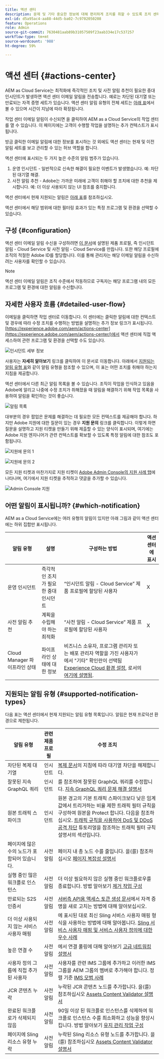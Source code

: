 ```yaml
---
title: 액션 센터
description: 문제 및 기타 중요한 정보에 대해 편리하게 조치를 취할 수 있도록 조치 센터 활용
exl-id: d5a95ac4-aa88-44d5-ba02-7c9702050208
feature: Operations
role: Admin
source-git-commit: 7630481aab89b31057509f23aab334e17c537257
workflow-type: tm+mt
source-wordcount: '988'
ht-degree: 59%

---
```


# 액션 센터 {#actions-center}

AEM as Cloud Service는 최적화에 즉각적인 조치 및 사전 알림 추천이 필요한 중대 인시던트가 발생하면 액션 센터 이메일 알림을 전송합니다. 예로는 차단된 대기열 또는 만료되는 자격 증명 세트가 있습니다. 액션 센터 알림 유형의 전체 세트는 [아래 표](#supported-notification-types)에서 볼 수 있으며 시간이 지남에 따라 확장됩니다.

작업 센터 이메일 알림이 수신되면 을 클릭하여 AEM as a Cloud Service의 작업 센터를 열 수 있습니다. 이 페이지에는 고객이 수행할 작업을 설명하는 추가 컨텍스트가 표시됩니다.

방금 클릭한 이메일 알림에 대한 정보를 표시하는 것 외에도 액션 센터는 현재 및 이전 알림 세트를 보고 관리할 수 있는 허브 역할을 합니다. <!-- It can be accessed directly at the url TBD (Alexandru: I'm intentionally keeping it TBD for now so customers do not find it) -->

액션 센터에 표시되는 두 가지 높은 수준의 알림 범주가 있습니다.

1. 운영 인시던트 - 일반적으로 신속한 해결이 필요한 이벤트가 발생했습니다. 예: 차단된 대기열 해결.
1. 사전 알림 추천 - Adobe는 가까운 미래에 고객이 취해야 할 조치에 대한 추천을 제시합니다. 예: 더 이상 사용되지 않는 UI 참조를 중지합니다.

액션 센터에서 현재 지원되는 알림은 [아래 표](#supported-notification-types)를 참조하십시오.

액션 센터에서 해당 범위에 대한 필터링 효과가 있는 특정 프로그램 및 환경을 선택할 수 있습니다.

## 구성 {#configuration}

액션 센터 이메일 알림 수신을 구성하려면 [이 문서](/help/journey-onboarding/notification-profiles.md)에 설명된 제품 프로필, 즉 인시던트 알림 - Cloud Service 및 사전 알림 - Cloud Service를 만듭니다. 또한 해당 프로필에 조직의 적절한 Adobe ID를 할당합니다. 이를 통해 관리자는 해당 이메일 알림을 수신하려는 사용자를 확인할 수 있습니다.

>[!NOTE]
>액션 센터 이메일 알림은 조직 수준에서 작동하므로 구독자는 해당 프로그램 내의 모든 프로그램 및 환경에 대한 알림을 수신합니다.

## 자세한 사용자 흐름 {#detailed-user-flow}

이메일을 클릭하면 작업 센터로 이동합니다. 이 센터에는 클릭한 알림에 대한 컨텍스트 및 경우에 따라 수정 조치를 수행하는 방법을 설명하는 추가 정보 링크가 표시됩니다. [https://experience.adobe.com/aem/actions-center](https://experience.adobe.com/aem/actions-center/)에서 액션 센터에 직접 액세스하여 관련 프로그램 및 환경을 선택할 수도 있습니다.

![인시던트 세부 정보](/help/operations/assets/incident-details.png)

사용자는 **자세히 알아보기** 링크를 클릭하여 이 문서로 이동합니다. 아래에서 [지원되는 알림 유형 표](#supported-notification-types)와 같이 알림 유형을 참조할 수 있으며, 이 표는 어떤 조치를 취해야 하는지 지침을 제공합니다.

액션 센터에서 다른 최근 알림 목록을 볼 수 있습니다. 조직이 작업을 인식하고 있음을 Adobe에 알리고 나중에 수정 조치가 취해졌을 때 알림을 해결하기 위해 작업 목록을 사용하여 알림을 확인하는 것이 좋습니다.

![알림 목록](/help/operations/assets/notification-list.png)

대부분의 경우 팝업은 문제를 해결하는 데 필요한 모든 컨텍스트를 제공해야 합니다. 하지만 Adobe 지원에 대한 질문이 있는 경우 **지원 문의** 링크를 클릭합니다. 이렇게 하면 질문을 설명하고 지원 티켓을 만들기 위해 제출할 수 있는 양식이 표시되며, 여기에는 Adobe 지원 엔지니어가 관련 컨텍스트를 확보할 수 있도록 특정 알림에 대한 참조도 포함됩니다.

![지원에 문의 1](/help/operations/assets/contact-support1.png)

![지원에 문의 2](/help/operations/assets/contact-support2.png)

모든 지원 티켓과 마찬가지로 지원 티켓이 [Adobe Admin Console의 지원 사례 탭](https://helpx.adobe.com/enterprise/using/support-for-enterprise.html)에 나타나며, 여기에서 지원 티켓을 추적하고 댓글을 추가할 수 있습니다.

![Admin Console 지원](/help/operations/assets/admin-console-support.png)

## 어떤 알림이 표시됩니까? {#which-notification}

AEM as a Cloud Service에는 여러 유형의 알림이 있지만 아래 그림과 같이 액션 센터에는 하위 집합만 표시됩니다.

| 알림 유형 | 설명 | 구성하는 방법 | 액션 센터에 표시 |
|---------------------------------|-----------------------------------------------|---------------------------------------------------------------------------------------------------------------------------------------------------------------------------------------------------------------------------------------------------------|---------------------------|
| 운영 인시던트 | 즉각적인 조치가 필요한 중대 인시던트 | “인시던트 알림 - Cloud Service” 제품 프로필에 할당된 사용자 | X |
| 사전 알림 추천 | 계획을 수립해야 하는 최적화 | “사전 알림 - Cloud Service” 제품 프로필에 할당된 사용자 | X |
| Cloud Manager 파이프라인 상태 | 파이프라인 상태에 대한 정보 | 비즈니스 소유자, 프로그램 관리자 또는 배포 관리자 역할을 가진 사용자가에서 &quot;기타&quot; 확인란이 선택됨 [Experience Cloud 환경 설정](https://experience.adobe.com/preferences), 로서의 [여기에 설명됨](/help/implementing/cloud-manager/notifications.md). |                           |

## 지원되는 알림 유형 {#supported-notification-types}

다음 표는 액션 센터에서 현재 지원되는 알림 유형 목록입니다. 알림은 현재 프로덕션 환경으로 제한됩니다.

| 알림 유형 | 관련 제품 프로필 | 수정 조치 |
|---------------------------------|-------------------------|-----------------------------------------------------------------------------------------------------------------------------------------------------------------------------------------------------------------------------------------------------------------------------------------------------------------------------------------------------------------------------------------------------------------|
| 차단된 복제 대기열 | 인시던트 | [복제 문서](/help/operations/replication.md#troubleshooting)의 지침에 따라 대기열 차단을 해제합니다. |
| 잘못된 지속 GraphQL 쿼리 | 인시던트 | 를 참조하여 잘못된 GraphQL 쿼리를 수정합니다. [지속 GraphQL 쿼리 문제 해결 설명서](https://experienceleague.adobe.com/docs/experience-manager-cloud-service/content/headless/graphql-api/persisted-queries-troubleshoot.html) |
| 원본 트래픽 스파이크 | 인시던트 | 원본 경고의 기본 트래픽 스파이크보다 낮은 임계값에서 트리거하는 비율 제한 트래픽 필터 규칙을 구성하여 원본을 Protect 합니다.  다음을 참조하십시오. [트래픽 규칙을 사용하여 DoS 및 DDoS 공격 차단](/help/security/traffic-filter-rules-including-waf.md#blocking-dos-and-ddos-attacks-using-traffic-filter-rules) 튜토리얼을 참조하는 트래픽 필터 규칙 설명서의 섹션입니다. |
| 페이지에 많은 수의 노드가 포함되어 있습니다. | 사전 알림 | 페이지 내 총 노드 수를 줄입니다. 을(를) 참조하십시오 [페이지 복잡성 설명서](https://experienceleague.adobe.com/en/docs/experience-manager-pattern-detection/table-of-contents/pcx) | |
| 실행 중인 많은 워크플로 인스턴스 | 사전 알림 | 더 이상 필요하지 않은 실행 중인 워크플로우를 종료합니다. 방법 알아보기 [제거 작업 구성](https://experienceleague.adobe.com/ko/docs/experience-manager-cloud-service/content/operations/maintenance) |               |
| 만료되는 S2S 인증서 | 사전 알림 | [서버측 API용 액세스 토큰 생성 문서](/help/implementing/developing/introduction/generating-access-tokens-for-server-side-apis.md#refresh-credentials)에서 자격 증명을 새로 고치는 방법에 대해 알아보십시오. | 높은 연결 수 | 사전 알림 | 에서 연결 풀링에 대해 알아보기 [고급 네트워킹 설명서와 함께 연결 풀링](/help/security/configuring-advanced-networking.md#connection-pooling-advanced-networking) |
| 더 이상 사용되지 않는 서비스 사용자 매핑 | 사전 알림 | 에 표시된 대로 최신 Sling 서비스 사용자 매핑 형식을 사용하는 방법에 대해 알아봅니다. [Sling 서비스 사용자 매핑 및 서비스 사용자 정의에 대한 우수 사례](https://experienceleague.adobe.com/en/docs/experience-manager-cloud-service/content/security/best-practices-for-sling-service-user-mapping-and-service-user-definition) |
| 높은 연결 수 | 사전 알림 | 에서 연결 풀링에 대해 알아보기 [고급 네트워킹 설명서](/help/security/configuring-advanced-networking.md#connection-pooling-advanced-networking) |  |
| 사용자 정의 그룹에 직접 추가된 사용자 | 사전 알림 | 사용자를 관련 IMS 그룹에 추가하고 이러한 IMS 그룹을 AEM 그룹의 멤버로 추가해야 합니다. 정렬 기준 [IMS 모범 사례](/help/security/ims-support.md) | |
| JCR 콘텐츠 누락 | 사전 알림 | 누락된 JCR 콘텐츠 노드를 추가합니다. 을(를) 참조하십시오 [Assets Content Validator 설명서](https://experienceleague.adobe.com/en/docs/experience-manager-pattern-detection/table-of-contents/acv) | |
| 완료된 워크플로가 삭제되지 않음 | 사전 알림 | 90일 이상 된 워크플로 인스턴스를 삭제하여 워크플로 인스턴스 수를 최소화하고 성능을 향상시킵니다. 방법 알아보기 [유지 관리 작업 구성](https://experienceleague.adobe.com/ko/docs/experience-manager-cloud-service/content/operations/maintenance) | |
| 페이지에 Sling 리소스 유형 누락 | 사전 알림 | 누락된 Sling 리소스 유형 노드를 추가합니다. 을(를) 참조하십시오 [Assets Content Validator 설명서](https://experienceleague.adobe.com/en/docs/experience-manager-pattern-detection/table-of-contents/acv) |

